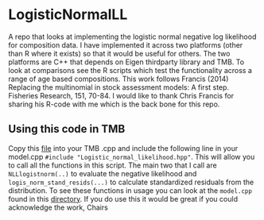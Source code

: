 # LogisticNormalLL
A repo that looks at implementing the logistic normal negative log likelihood for composition data. I have implemented it across two platforms (other than R where it exists) so that it 
would be useful for others. The two platforms are C++ that depends on Eigen thirdparty library and TMB. To look at comparisons see the R scripts which test the functionality 
across a range of age based compositions. This work follows Francis (2014) Replacing the multinomial in stock assessment models: A first step. Fisheries Research, 151, 70-84. 
I would like to thank Chris Francis for sharing his R-code with me which is the back bone for this repo.


## Using this code in TMB

Copy this [file](https://github.com/Craig44/LogisticNormalLL/blob/master/TMB/Logistic_normal_likelihood.hpp) into your TMB .cpp and include the following line in your model.cpp
```#include "Logistic_normal_likelihood.hpp"```. This will allow you to call all the functions in this script. The main two that I call are ```NLLlogistnorm(..)``` to evaluate the negative
likelihood and ```logis_norm_stand_resids(...)``` to calculate standardized residuals from the distribution. To see these functions in usage you can look at the ```model.cpp``` found in 
this [directory](https://github.com/Craig44/LogisticNormalLL/tree/master/TMB). If you do use this it would be great if you could acknowledge the work, Chairs


